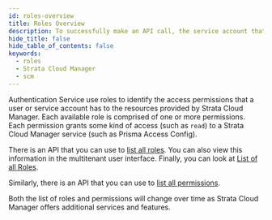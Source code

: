 ```yaml
---
id: roles-overview
title: Roles Overview
description: To successfully make an API call, the service account that generates the access token must have the proper role.
hide_title: false
hide_table_of_contents: false
keywords:
  - roles
  - Strata Cloud Manager
  - scm
---
```


Authentication Service use roles to identify the access permissions that a user or
service account has to the resources provided by Strata Cloud Manager. Each available
role is comprised of one or more permissions. Each permission grants some
kind of access (such as `read`) to a Strata Cloud Manager service (such as Prisma Access
Config).

There is an API that you can use to [list all
roles](/scm/api/iam/get-iam-v-1-roles).
You can also view this information in the multitenant user interface.
Finally, you can look at [List of all Roles](/scm/docs/all-roles).

Similarly, there is an API that you can use to [list all permissions](/scm/api/iam/get-iam-v-1-permissions).

Both the list of roles and permissions will change over time as Strata Cloud Manager
offers additional services and features.
